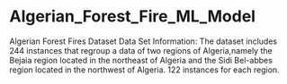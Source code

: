 # Algerian_Forest_Fire_ML_Model
Algerian Forest Fires Dataset Data Set Information: The dataset includes 244 instances that regroup a data of two regions of Algeria,namely the Bejaia region located in the northeast of Algeria and the Sidi Bel-abbes region located in the northwest of Algeria. 122 instances for each region.
